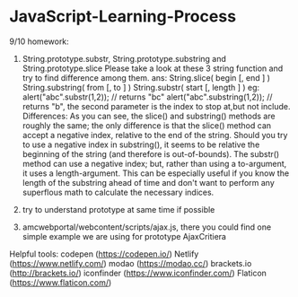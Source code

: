 # JavaScript-Learning-Process
9/10 homework:
  1. String.prototype.substr, String.prototype.substring and String.prototype.slice
     Please take a look at these 3 string function and try to find difference among them.
  ans:
      String.slice( begin [, end ] )
      String.substring( from [, to ] )
      String.substr( start [, length ] )
  eg:
     alert("abc".substr(1,2)); // returns "bc"
     alert("abc".substring(1,2)); // returns "b", the second parameter is the index to stop at,but not include.
  Differences:
  As you can see, the slice() and substring() methods are roughly the same; the only difference is that the slice() method can accept a negative index, relative to the end of the string. Should you try to use a negative index in substring(), it seems to be relative the beginning of the string (and therefore is out-of-bounds).
  The substr() method can use a negative index; but, rather than using a to-argument, it uses a length-argument. This can be especially useful if you know the length of the substring ahead of time and don't want to perform any superflous math to calculate the necessary indices.
     
  2. try to understand prototype at same time if possible
  
  3. amcwebportal/webcontent/scripts/ajax.js, there you could find one simple example we are using for prototype
     AjaxCritiera 
     
Helpful tools:
  codepen (https://codepen.io/)
  Netlify (https://www.netlify.com/)
  modao   (https://modao.cc/)
  brackets.io (http://brackets.io/)
  iconfinder  (https://www.iconfinder.com/)
  Flaticon    (https://www.flaticon.com/)
 
